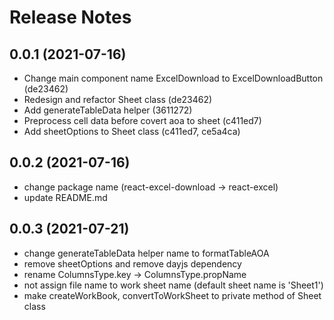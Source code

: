<!-- markdownlint-disable MD024 MD034 MD033 -->

# Release Notes

## 0.0.1 (2021-07-16)

- Change main component name ExcelDownload to ExcelDownloadButton (de23462)
- Redesign and refactor Sheet class (de23462)
- Add generateTableData helper (3611272)
- Preprocess cell data before covert aoa to sheet (c411ed7)
- Add sheetOptions to Sheet class (c411ed7, ce5a4ca)

## 0.0.2 (2021-07-16)

- change package name (react-excel-download -> react-excel)
- update README.md

## 0.0.3 (2021-07-21)

- change generateTableData helper name to formatTableAOA
- remove sheetOptions and remove dayjs dependency
- rename ColumnsType.key -> ColumnsType.propName
- not assign file name to work sheet name (default sheet name is 'Sheet1')
- make createWorkBook, convertToWorkSheet to private method of Sheet class
